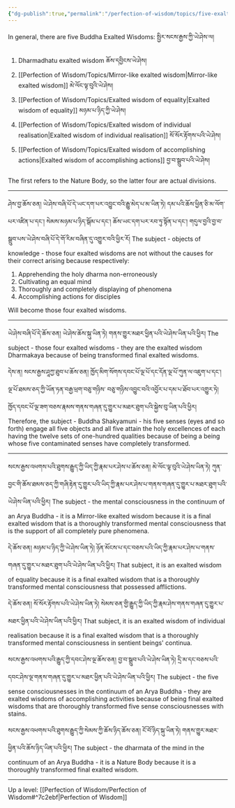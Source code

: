 ```yaml
---
{"dg-publish":true,"permalink":"/perfection-of-wisdom/topics/five-exalted-wisdoms-of-a-buddha/"}
---
```


In general, there are five Buddha Exalted Wisdoms: སྤྱིར་སངས་རྒྱས་ཀྱི་ཡེ་ཤེས་ལ།
1. Dharmadhatu exalted wisdom ཆོས་དབྱིངས་ཡེ་ཤེས།
2. [[Perfection of Wisdom/Topics/Mirror-like exalted wisdom\|Mirror-like exalted wisdom]] མེ་ལོང་ལྟ་བུའི་ཡེ་ཤེས།
3. [[Perfection of Wisdom/Topics/Exalted wisdom of equality\|Exalted wisdom of equality]] མཉམ་པ་ཉིད་ཀྱི་ཡེ་ཤེས།
4. [[Perfection of Wisdom/Topics/Exalted wisdom of individual realisation\|Exalted wisdom of individual realisation]] སོ་སོར་རྟོགས་པའི་ཡེ་ཤེས།
5. [[Perfection of Wisdom/Topics/Exalted wisdom of accomplishing actions\|Exalted wisdom of accomplishing actions]] བྱ་བ་སྒྲུབ་པའི་ཡེ་ཤེས།

The first refers to the Nature Body, so the latter four are actual divisions.

---
ཤེས་བྱ་ཆོས་ཅན། ཡེ་ཤེས་བཞི་པོ་དེ་ཡང་དག་པར་འབྱུང་བའི་རྒྱུ་མེད་པ་མ་ཡིན་ཏེ། དམ་པའི་ཆོས་ཕྱིན་ཅི་མ་ལོག་པར་འཛིན་པ་དང་། སེམས་མཉམ་པ་ཉིད་སྒོམ་པ་དང་། ཆོས་ཡང་དག་པར་རབ་ཏུ་སྟོན་པ་དང་། གདུལ་བྱའི་བྱ་བ་སྒྲུབ་པས་ཡེ་ཤེས་བཞི་པོ་དེ་གོ་རིམ་བཞིན་དུ་འགྱུར་བའི་ཕྱིར་རོ།
The subject - objects of knowledge - those four exalted wisdoms are not without the causes for their correct arising because respectively:
1. Apprehending the holy dharma non-erroneously
2. Cultivating an equal mind 
3. Thoroughly and completely displaying of phenomena 
4. Accomplishing actions for disciples

Will become those four exalted wisdoms.

---
ཡེ་ཤེས་བཞི་པོ་དེ་ཆོས་ཅན། ཡེ་ཤེས་ཆོས་སྐུ་ཡིན་ཏེ། གནས་གྱུར་མཐར་ཕྱིན་པའི་ཡེ་ཤེས་ཡིན་པའི་ཕྱིར། 
The subject - those four exalted wisdoms - they are the exalted wisdom Dharmakaya because of being transformed final exalted wisdoms.

དེས་ན། སངས་རྒྱས་ཤཱཀྱ་ཐུབ་པ་ཆོས་ཅན། ཁྱོད་མིག་སོགས་དབང་པོ་ལྔ་པོ་དང་དོན་ལྔ་པོ་ཀུན་ལ་འཇུག་པ་དང་། ལྔ་པོ་ཐམས་ཅད་ཀྱི་ཡོན་ཏན་བརྒྱ་ཕྲག་བཅུ་གཉིས་
བཅུ་གཉིས་འབྱུང་བའི་འབྱོར་པ་དམ་པ་ཐོབ་པར་འགྱུར་ཏེ། ཁྱོད་དབང་པོ་ལྔ་ཟག་བཅས་རྣམས་གནས་གཞན་དུ་གྱུར་པ་མཐར་ཐུག་པའི་སྐྱེས་བུ་ཡིན་པའི་ཕྱིར།
Therefore, the subject - Buddha Shakyamuni - his five senses (eyes and so forth) engage all five objects and all five attain the holy excellences of each having the twelve sets of one-hundred qualities because of being a being whose five contaminated senses have completely transformed.

---
སངས་རྒྱས་འཕགས་པའི་ཐུགས་རྒྱུད་ཀྱི་ཡིད་ཀྱི་རྣམ་པར་ཤེས་པ་ཆོས་ཅན། མེ་ལོང་ལྟ་བུའི་ཡེ་ཤེས་ཡིན་ཏེ། 
ཀུན་བྱང་གི་ཆོས་ཐམས་ཅད་ཀྱི་གཞི་རྟེན་དུ་གྱུར་པའི་ཡིད་ཀྱི་རྣམ་པར་ཤེས་པ་གནས་གཞན་དུ་གྱུར་པ་མཐར་ཐུག་པའི་ཡེ་ཤེས་ཡིན་པའི་ཕྱིར། 
The subject - the mental consciousness in the continuum of an Arya Buddha - it is a Mirror-like exalted wisdom because it is a final exalted wisdom that is a thoroughly transformed mental consciousness that is the support of all completely pure phenomena.

དེ་ཆོས་ཅན། མཉམ་པ་ཉིད་ཀྱི་ཡེ་ཤེས་ཡིན་ཏེ། ཉོན་མོངས་པ་དང་བཅས་པའི་ཡིད་ཀྱི་རྣམ་པར་ཤེས་པ་གནས་གཞན་དུ་གྱུར་པ་མཐར་ཐུག་པའི་ཡེ་ཤེས་ཡིན་པའི་ཕྱིར། 
That subject, it is an exalted wisdom of equality because it is a final exalted wisdom that is a thoroughly transformed mental consciousness that possessed afflictions.

དེ་ཆོས་ཅན། སོ་སོར་རྟོགས་པའི་ཡེ་ཤེས་ཡིན་ཏེ། སེམས་ཅན་གྱི་རྒྱུད་ཀྱི་ཡིད་ཀྱི་རྣམ་ཤེས་གནས་གཞན་དུ་གྱུར་པ་མཐར་ཕྱིན་པའི་ཡེ་ཤེས་ཡིན་པའི་ཕྱིར། 
That subject, it is an exalted wisdom of individual realisation because it is a final exalted wisdom that is a thoroughly transformed mental consciousness in sentient beings' continua.

སངས་རྒྱས་འཕགས་པའི་རྒྱུད་ཀྱི་དབང་ཤེས་ལྔ་ཆོས་ཅན། བྱ་བ་སྒྲུབ་པའི་ཡེ་ཤེས་ཡིན་ཏེ། 
དྲི་མ་དང་བཅས་པའི་དབང་ཤེས་ལྔ་གནས་གཞན་དུ་གྱུར་པ་མཐར་ཕྱིན་པའི་ཡེ་ཤེས་ཡིན་པའི་ཕྱིར། 
The subject - the five sense consciousnesses in the continuum of an Arya Buddha - they are exalted wisdoms of accomplishing activities because of being final exalted wisdoms that are thoroughly transformed five sense consciousnesses with stains.

སངས་རྒྱས་འཕགས་པའི་ཐུགས་རྒྱུད་ཀྱི་སེམས་ཀྱི་ཆོས་ཉིད་ཆོས་ཅན། ངོ་བོ་ཉིད་སྐུ་ཡིན་ཏེ། གནས་གྱུར་མཐར་ཕྱིན་པའི་ཆོས་ཉིད་ཡིན་པའི་ཕྱིར།
The subject - the dharmata of the mind in the continuum of an Arya Buddha - it is a Nature Body because it is a thoroughly transformed final exalted wisdom.




---
Up a level: [[Perfection of Wisdom/Perfection of Wisdom#^7c2ebf\|Perfection of Wisdom]]